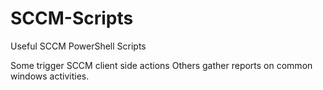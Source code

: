 # SCCM-Scripts
Useful SCCM PowerShell Scripts

Some trigger SCCM client side actions
Others gather reports on common windows activities.
